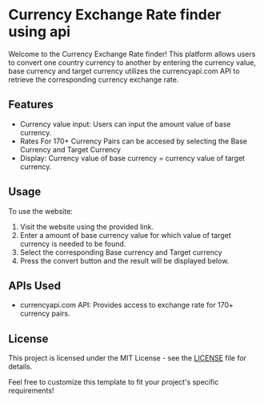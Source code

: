 # Currency Exchange Rate finder using api 
Welcome to the Currency Exchange Rate finder! This platform allows users to convert one country currency to another by entering the currency value, base currency and target currency 
utilizes the currencyapi.com API to retrieve the corresponding currency exchange rate.

## Features
- Currency value input: Users can input the amount value of base currency.
- Rates For 170+ Currency Pairs can be accesed by selecting the Base Currency and Target Currency
- Display: Currency value of base currency = currency value of target currency.

## Usage
To use the website:
1. Visit the website using the provided link.
2. Enter a amount of base currency value for which value of target currency is needed to be found.
3. Select the corresponding Base currency and Target currency
4. Press the convert button and the result will be displayed below.

## APIs Used
- currencyapi.com API: Provides access to exchange rate for 170+ currency pairs.

## License
This project is licensed under the MIT License - see the [LICENSE](https://github.com/Balajiprasath107/Currency-Exchange-Rate/blob/main/LICENSE) file for details.

Feel free to customize this template to fit your project's specific requirements!
